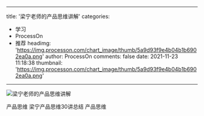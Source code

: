 
---
title: '梁宁老师的产品思维讲解'
categories: 
 - 学习
 - ProcessOn
 - 推荐
headimg: 'https://img.processon.com/chart_image/thumb/5a9d93f9e4b04b1b6902ea0a.png'
author: ProcessOn
comments: false
date: 2021-11-23 11:18:38
thumbnail: 'https://img.processon.com/chart_image/thumb/5a9d93f9e4b04b1b6902ea0a.png'
---

<div>   
<img class="thumb" alt="梁宁老师的产品思维讲解" src="https://img.processon.com/chart_image/thumb/5a9d93f9e4b04b1b6902ea0a.png" referrerpolicy="no-referrer">
<p>产品思维
梁宁产品思维30讲总结 产品思维</p>  
</div>
            